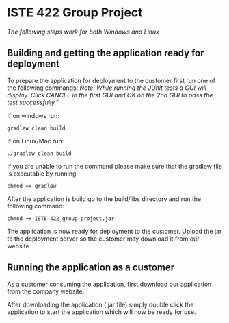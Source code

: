 # ISTE 422 Group Project


*The following steps work for both Windows and Linux*

## Building and getting the application ready for deployment 
To prepare the application for deployment to the customer first run one of the following commands:
*Note: While running the JUnit tests a GUI will display. Click CANCEL in the first GUI and OK on the 2nd GUI to pass the test successfully."*

If on windows run:
```
gradlew clean build
```

If on Linux/Mac run:
```
./gradlew clean build
```

If you are unable to run the command please make sure that the gradlew file is executable by running:
```
chmod +x gradlew
```

After the application is build go to the build/libs directory and run the following command:
```
chmod +x ISTE-422_group-project.jar
```

The application is now ready for deployment to the customer. Upload the jar to the deployment server so the customer may download it from our website

## Running the application as a customer

As a customer consuming the application, first download our application from the company website.

After downloading the application (.jar file) simply double click the application to start the application which will now be ready for use.